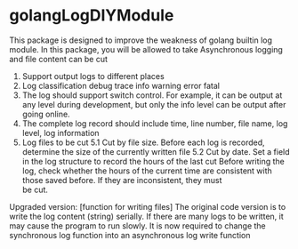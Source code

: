 # golangLogDIYModule
This package is designed to improve the weakness of golang builtin log module. In this package, you will be allowed to take Asynchronous logging and file content can be cut

1. Support output logs to different places
2. Log classification
  debug
  trace
  info
  warning
  error
  fatal
3. The log should support switch control. For example, it can be output at any level during development, but only the info level can be output after going online.
4. The complete log record should include time, line number, file name, log level, log information
5. Log files to be cut
  5.1 Cut by file size.
    Before each log is recorded, determine the size of the currently written file
  5.2 Cut by date.
    Set a field in the log structure to record the hours of the last cut
    Before writing the log, check whether the hours of the current time are consistent with those saved before. If they are inconsistent, they must     
    be cut.

Upgraded version: [function for writing files]
     The original code version is to write the log content (string) serially. If there are many logs to be written, it may cause the program to run slowly.
It is now required to change the synchronous log function into an asynchronous log write function
